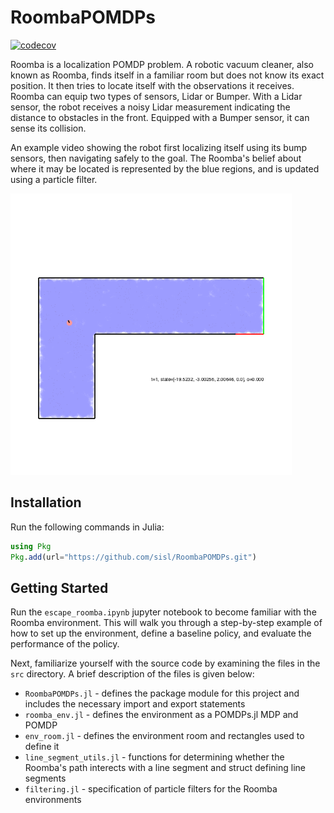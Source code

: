 # RoombaPOMDPs

[![codecov](https://codecov.io/gh/Aero-Spec/RoombaPOMDPs.jl/graph/badge.svg?token=jriMhZLz9I)](https://codecov.io/gh/Aero-Spec/RoombaPOMDPs.jl)

Roomba is a localization POMDP problem. A robotic vacuum cleaner, also known as Roomba, finds itself in a familiar room but does not know its exact position. It then tries to locate itself with the observations it receives. Roomba can equip two types of sensors, Lidar or Bumper. 
With a Lidar sensor, the robot receives a noisy Lidar measurement indicating the distance to obstacles in the front.
Equipped with a Bumper sensor, it can sense its collision.

An example video showing the robot first localizing itself using its bump sensors, then navigating safely to the goal. The Roomba's belief about where it may be located is represented by the blue regions, and is updated using a particle filter.

<img src="demo.gif" width="450">

## Installation
Run the following commands in Julia:
```julia
using Pkg
Pkg.add(url="https://github.com/sisl/RoombaPOMDPs.git")
```

## Getting Started
Run the ```escape_roomba.ipynb``` jupyter notebook to become familiar with the Roomba environment. This will walk you through a step-by-step example of how to set up the environment, define a baseline policy, and evaluate the performance of the policy.

Next, familiarize yourself with the source code by examining the files in the ```src``` directory. A brief description of the files is given below:
* ```RoombaPOMDPs.jl``` - defines the package module for this project and includes the necessary import and export statements
* ```roomba_env.jl``` - defines the environment as a POMDPs.jl MDP and POMDP
* ```env_room.jl``` - defines the environment room and rectangles used to define it
* ```line_segment_utils.jl``` - functions for determining whether the Roomba's path interects with a line segment and struct defining line segments
* ```filtering.jl``` - specification of particle filters for the Roomba environments
